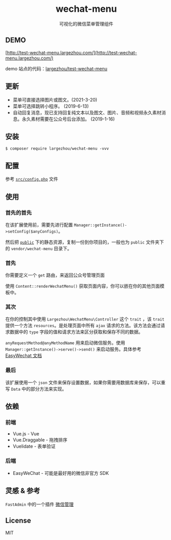 <h1 align="center"> wechat-menu </h1>

<p align="center">可视化的微信菜单管理组件</p>

## DEMO

[http://test-wechat-menu.largezhou.com/](http://test-wechat-menu.largezhou.com/)

demo 站点的代码：[largezhou/test-wechat-menu](https://github.com/largezhou/test-wechat-menu)

## 更新

- 菜单可直接选择图片或图文。(2021-3-20)
- 菜单可选择跳转小程序。 (2019-6-13)
- 自动回复消息，现已支持回复纯文本以及图文、图片、音频和视频永久素材消息。永久素材需要在公众号后台添加。 (2019-1-16)

## 安装

```shell
$ composer require largezhou/wechat-menu -vvv
```

## 配置

参考 [`src/config.php`](src/config.php) 文件

## 使用

### 首先的首先

在该扩展使用前，需要先进行配置 `Manager::getInstance()->setConfig($anyConfigs)`。

然后把 [`public`](public) 下的静态资源，复制一份到你项目的，一般也为 `public` 文件夹下的 `vendor/wechat-menu` 目录下。

### 首先

你需要定义一个 `get` 路由，来返回公众号管理页面

使用 `Content::renderWechatMenu()` 获取页面内容，你可以嵌在你的其他页面模板中。

### 其次

在你的控制其中使用 `Largezhou\WechatMenu\Controller` 这个 `trait` ，该 `trait` 提供一个方法 `resources`。是处理页面中所有 `ajax` 请求的方法。该方法会通过请求数据中的 `type` 字段的值和请求方法来区分获取和保存不同的数据。

`anyRequestMethod@anyMethodName` 用来启动微信服务。使用 `Manager::getInstance()->serve()->send()` 来启动服务。具体参考 [EasyWechat 文档](https://www.easywechat.com/docs/master/official-account/server)

### 最后

该扩展使用一个 `json` 文件来保存设置数据，如果你需要用数据库来保存，可以重写 `Data` 中的部分方法来实现。

## 依赖

### 前端

- Vue.js - Vue
- Vue.Draggable - 拖拽排序
- Vuelidate - 表单验证

### 后端

- EasyWeChat - 可能是最好用的微信非官方 SDK

## 灵感 & 参考

`FastAdmin` 中的一个插件 [微信管理](https://www.fastadmin.net/store/wechat.html)

## License

MIT
